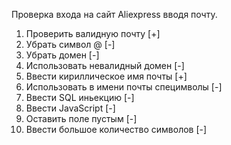 Проверка входа на сайт Aliexpress вводя почту.

1. Проверить валидную почту [+]
2. Убрать символ @ [-]
3. Убрать домен [-]
4. Использовать невалидный домен [-]
5. Ввести кириллическое имя почты [+]
6. Использовать в имени почты специмволы [-]
7. Ввести SQL иньекцию [-]
8. Ввести JavaScript [-]
9. Оставить поле пустым [-]
10. Ввести большое количество символов [-]


